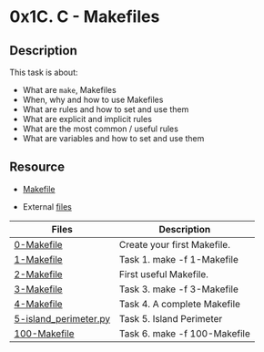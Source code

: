 # 0x1C. C - Makefiles

## Description
This task is about:
- What are ```make```, Makefiles
- When, why and how to use Makefiles
- What are rules and how to set and use them
- What are explicit and implicit rules
- What are the most common / useful rules
- What are variables and how to set and use them


## Resource
- [Makefile](https://opensource.com/article/18/8/what-how-makefile)

- External [files](https://github.com/holbertonschool/0x1B.c)

Files | Description
----------- | -----------
[0-Makefile](./0-Makefile) | Create your first Makefile.
[1-Makefile](./1-Makefile) | Task 1. make -f 1-Makefile
[2-Makefile](./2-Makefile) | First useful Makefile.
[3-Makefile](./3-Makefile) | Task 3. make -f 3-Makefile
[4-Makefile](./4-Makefile) | Task 4. A complete Makefile
[5-island_perimeter.py](./5-island_perimeter.py) | Task 5. Island Perimeter
[100-Makefile](./100-Makefile) | Task 6. make -f 100-Makefile